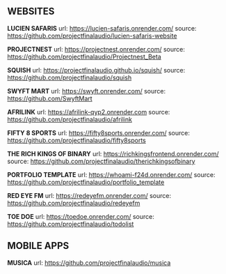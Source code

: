 ## WEBSITES 
**LUCIEN SAFARIS**
url: https://lucien-safaris.onrender.com/
source: https://github.com/projectfinalaudio/lucien-safaris-website

**PROJECTNEST**
url: https://projectnest.onrender.com/
source: https://github.com/projectfinalaudio/Projectnest_Beta

**SQUISH**
url: https://projectfinalaudio.github.io/squish/
source: https://github.com/projectfinalaudio/squish

**SWYFT MART**
url: https://swyft.onrender.com/
source: https://github.com/SwyftMart

**AFRILINK**
url: https://afrilink-qyp2.onrender.com
source: https://github.com/projectfinalaudio/afrilink

**FIFTY 8 SPORTS**
url: https://fifty8sports.onrender.com/
source: https://github.com/projectfinalaudio/fifty8sports

**THE RICH KINGS OF BINARY**
url: https://richkingsfrontend.onrender.com/
source: https://github.com/projectfinalaudio/therichkingsofbinary

**PORTFOLIO TEMPLATE**
url: https://whoami-f24d.onrender.com/
source: https://github.com/projectfinalaudio/portfolio_template

**RED EYE FM**
url: https://redeyefm.onrender.com/
source: https://github.com/projectfinalaudio/redeyefm

**TOE DOE**
url: https://toedoe.onrender.com/
source: https://github.com/projectfinalaudio/todolist


## MOBILE APPS 
**MUSICA**
url: https://github.com/projectfinalaudio/musica
